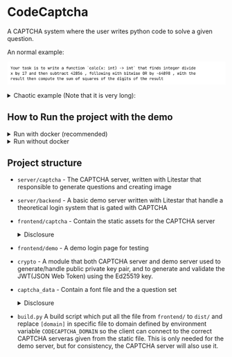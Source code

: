 # CodeCaptcha
A CAPTCHA system where the user writes python code to solve a given question.

An normal example:

![Example question](docs-assets/16768e08d0bf01f942995f0077ef5e6718aba3298c7b609dd98cf3825fa0db0a.png)

<details>
<summary>Chaotic example (Note that it is very long):</summary>

This question has 100 steps and AI has failed to solve this :)

![Example question](docs-assets/de19ebabd51028f36f7ee03dbe4365b54726181300998b3bf1fd3954a17966e1.png)

</details>

## How to Run the project with the demo
<details>
<summary>Run with docker (recommended)</summary>

Prerequisite: Have [docker](https://docs.docker.com/engine/install/) installed with `docker compose`
    
### Step 1: Setup `.env`

> [!NOTE]
> In contrast to running without docker, `.env` setup is necessary for running in docker, It would fail if the following environment isn't set.

- `CODECAPTCHA_DOMAIN` to `http://127.0.0.1:9201` 
    - It can be changed depending on the configuration in `docker-compose.yml`. This environment variable is the domain in which the **client** accesses the CAPTCHA server
- `CODECAPTCHA_DOMAIN_INTERNAL` to `http://captcha:8001`
    - If the CAPTCHA endpoint is from `CODECAPTCHA_DOMAIN` it can be accessible inside the docker container (such as a publicly accessible domain), then this environment variable is not needed

Other configuration can be changed, according to the documentation in `.env.example`. The default value should work for them

### Step 2: Run the project
```bash
docker compose up -d --build
```
The [demo site](http://127.0.0.1:9200) and the [captcha site](http://127.0.0.1:9201) can be accessed from http://127.0.0.1:9200 and http://127.0.0.1:9201 respectively
</details>
<details>
<summary>Run without docker</summary>

Prerequisites: Have [uv](https://docs.astral.sh/uv/getting-started/installation/) and `python3.12` installed
    
### Step 1: Setup `.venv`
```bash
uv sync
```
    
### Step 2: Setup `.env`
By default, the project can be ran without creating or setting up `.env`, however, you might want to change some configurations. Check `.env.example` for information to configurate `.env`.

> [!NOTE]
> If you changed the `.env` file, or any other files in `frontend/`, you must setup the project up from the next step again.

### Step 3: Run the build script
```bash
uv run build.py
```
This configures the frontend code to create a set of files in `dist/` which link the demo assets to the CAPTCHA server endpoint defined in `CODECAPTCHA_DOMAIN`

### Step 4: Run the project
Run in 2 seperate terminals
```bash
# This must be ran first
uv run litestar --app server.captcha.main:app run --port 8001 --reload
# Run the following about 5 to 10 seconds later in the other terminal
uv run litestar --app server.backend.main:app run --port 8000 --reload
```
`--host 0.0.0.0` can be added on either command if it need to be accessible from other IP

The [demo site](http://127.0.0.1:8000) and the [captcha site](http://127.0.0.1:8001) can be accessed from http://127.0.0.1:8000 and http://127.0.0.1:8001 respectively
</details>

## Project structure

- `server/captcha` - The CAPTCHA server, written with Litestar that responsible to generate questions and creating image
- `server/backend` - A basic demo server written with Litestar that handle a theoretical login system that is gated with CAPTCHA
- `frontend/captcha` - Contain the static assets for the CAPTCHA server
  <details>
    <summary>Disclosure</summary>
    
    `frontend/captcha/parse.py` is a patch for micropython as it didn't bundle the `urllib.parse` stdlib. The file contains `urllib.parse` and `ipaddress` standard library from [cpython](https://github.com/python/cpython) and patch for some other feature isn't available in micropython such as `str.isascii` and "too complex" regex which is used by the original code from the standard library, which replacement with equivialent behaviour.

  </details>
- `frontend/demo` - A demo login page for testing
- `crypto` - A module that both CAPTCHA server and demo server used to generate/handle public private key pair, and to generate and validate the JWT(JSON Web Token) using the Ed25519 key.
- `captcha_data` - Contain a font file and the a question set
  <details>
    <summary>Disclosure</summary>
    
    - `captcha_data/JetBrainsMono-Regular.ttf` is a font created by JetBrains, and licensed under SIL Open Font License, Version 1.1 (OFL). The license text is inclued in `captcha_data/OFL.txt` as required by the license. The font is included for the purpose to run the project with minimal setup, and other font can be used. The OFL license is compatible with MIT license according to [FOSSA](https://fossa.com/blog/open-source-licenses-101-sil-open-font-license-ofl/)
    - `captcha_data/question_set.json` is created with a combination of manual effort and AI generation. Approximately 2 million
questions is generated during testing, with only 1 exceed the execution timeout of 0.5s during testing when calculating a prime number, which likely originate from saturated resource usage from other task running on the test device. However some question description might not match the checking criteria(with 1 known case found after the deadline)

  </details>
- `build.py` A build script which put all the file from `frontend/` to `dist/` and replace `[domain]` in specific file to domain defined by environment variable `CODECAPTCHA_DOMAIN` so the client can connect to the correct CAPTCHA serveras given from the static file. This is only needed for the demo server, but for consistency, the CAPTCHA server will also use it.

